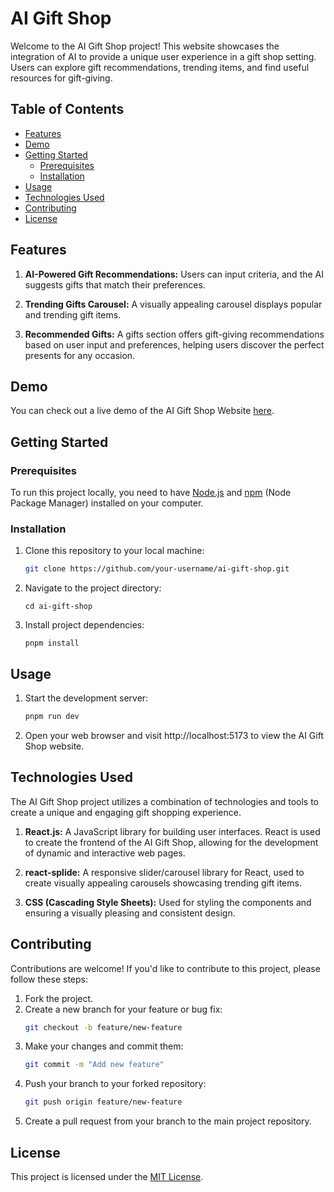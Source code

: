 # AI Gift Shop

Welcome to the AI Gift Shop project! This website showcases the integration of AI to provide a unique user experience in a gift shop setting. Users can explore gift recommendations, trending items, and find useful resources for gift-giving.

## Table of Contents
- [Features](#features)
- [Demo](#demo)
- [Getting Started](#getting-started)
  - [Prerequisites](#prerequisites)
  - [Installation](#installation)
- [Usage](#usage)
- [Technologies Used](#technologies-used)
- [Contributing](#contributing)
- [License](#license)

## Features

1. **AI-Powered Gift Recommendations:** Users can input criteria, and the AI suggests gifts that match their preferences.

2. **Trending Gifts Carousel:** A visually appealing carousel displays popular and trending gift items.

3. **Recommended Gifts:** A gifts section offers gift-giving recommendations based on user input and preferences, helping users discover the perfect presents for any occasion.

## Demo

You can check out a live demo of the AI Gift Shop Website [here](https://ai-gift-shop.vercel.app/).

## Getting Started

### Prerequisites

To run this project locally, you need to have [Node.js](https://nodejs.org/) and [npm](https://www.npmjs.com/) (Node Package Manager) installed on your computer.

### Installation

1. Clone this repository to your local machine:

   ```bash
   git clone https://github.com/your-username/ai-gift-shop.git
   ```   
2. Navigate to the project directory:
   ```
   cd ai-gift-shop
   ```
3. Install project dependencies:
   ```
   pnpm install
   ```

## Usage

1. Start the development server:
   ```bash
   pnpm run dev
   ```

2. Open your web browser and visit http://localhost:5173 to view the AI Gift Shop website.

## Technologies Used

The AI Gift Shop project utilizes a combination of technologies and tools to create a unique and engaging gift shopping experience.

1. **React.js:** A JavaScript library for building user interfaces. React is used to create the frontend of the AI Gift Shop, allowing for the development of dynamic and interactive web pages.

2. **react-splide:** A responsive slider/carousel library for React, used to create visually appealing carousels showcasing trending gift items.

3. **CSS (Cascading Style Sheets):** Used for styling the components and ensuring a visually pleasing and consistent design.


## Contributing

Contributions are welcome! If you'd like to contribute to this project, please follow these steps:

1. Fork the project.
2. Create a new branch for your feature or bug fix:
   ```bash
   git checkout -b feature/new-feature
   ```
3. Make your changes and commit them:
   ```bash
   git commit -m "Add new feature"
   ```
4. Push your branch to your forked repository:
   ```bash
   git push origin feature/new-feature
   ```
5. Create a pull request from your branch to the main project repository.

## License

This project is licensed under the [MIT License](https://opensource.org/license/mit/).
